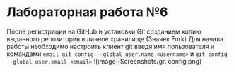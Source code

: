 # Лабораторная работа №6
После регистрации на GitHub и установки Git созданием копию выданного репозитория в личное хранилище (Значек Fork)
Для начала работы необходимо настроить клиент git введя имя пользователя и командами `email git config --global user.name <username>` и `git config --global user.email <email>`
![image](Screenshots/git config.png)
